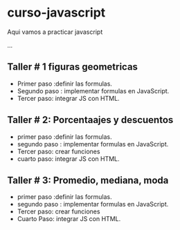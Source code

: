 # curso-javascript
Aqui vamos a practicar javascript

...

## Taller # 1 figuras geometricas

- Primer paso :definir las formulas.
- Segundo paso : implementar formulas en JavaScript.
- Tercer paso: integrar JS con HTML.

## Taller # 2: Porcentaajes y descuentos

- primer paso :definir las formulas.
- segundo paso : implementar formulas en JavaScript.
- Tercer paso: crear funciones
- cuarto paso: integrar JS con HTML.

## Taller # 3: Promedio, mediana, moda

- primer paso :definir las formulas.
- segundo paso : implementar formulas en JavaScript.
- Tercer paso: crear funciones
- Cuarto Paso: integrar JS con HTML.

